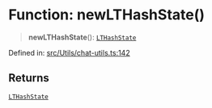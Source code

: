 # Function: newLTHashState()

> **newLTHashState**(): [`LTHashState`](../type-aliases/LTHashState.md)

Defined in: [src/Utils/chat-utils.ts:142](https://github.com/Fokusdotid/bail/blob/c270ba4454f95d50cec87a9d90b03360fac7058e/src/Utils/chat-utils.ts#L142)

## Returns

[`LTHashState`](../type-aliases/LTHashState.md)
